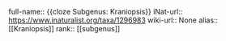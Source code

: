 full-name:: {{cloze Subgenus: Kraniopsis}}
iNat-url:: https://www.inaturalist.org/taxa/1296983
wiki-url:: None
alias:: [[Kraniopsis]]
rank:: [[subgenus]]